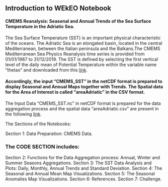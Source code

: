 ## Introduction to WEkEO Notebook


#### CMEMS Reanalysis: Seasonal and Annual Trends of the Sea Surface Temperature in the Adriatic Sea.
The Sea Surface Temperature (SST) is an important physical characteristic of the oceans. The Adriatic Sea is an elongated basin, located in the central Mediterranean, between the Italian peninsula and the Balkans.The CMEMS Mediterranean Sea Physics Reanalysis time series is provided from 01/01/1987 to 31/12/2019. The SST is defined by selecting the first vertical level of the daily mean of Potential Temperature within the variable name “thetao” and downloaded from this [link](https://resources.marine.copernicus.eu/product-download/MEDSEA_MULTIYEAR_PHY_006_004).  

#### Accordingly, the input “CMEMS_SST” in the netCDF format is prepared to display Seasonal and Annual Maps together with Trends. The Spatial data for the Area of Interest is called “areaAdriatic” in the CSV format. 
The Input Data “CMEMS_SST.nc” in netCDF format is prepared for the data aggregation process and the spatial data “areaAdriatic.csv” are present in the following [link](https://drive.google.com/drive/u/0/folders/1jCg1lN5q-yUqYnkwBi7DybhzDQ6-J34p).

The Sections of the Notebooks:

Section 1: Data Preparation: CMEMS Data.

### The CODE SECTION includes:

Section 2: Functions for the Data Aggregation process: Annual, Winter and Summer Seasons Aggregations.
Section 3: The SST Data Analysis and Plots: Daily, Monthly, Annual Trends and Standard Deviation.
Section 4: The Seasonal and Annual Mean Map Visualizations.
Section 5: The Seasonal Anomalies Map Visualizations.
Section 6: References.
Section 7: Challenge.


